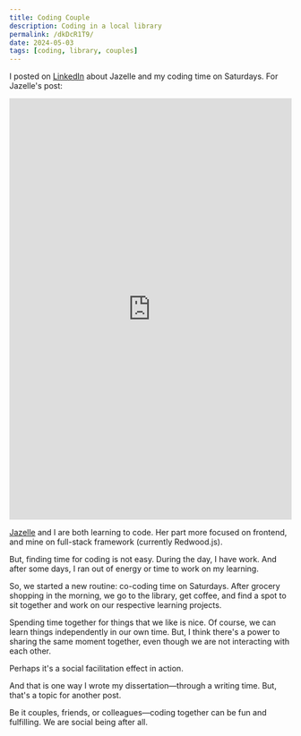 ```yaml
---
title: Coding Couple
description: Coding in a local library
permalink: /dkDcR1T9/
date: 2024-05-03
tags: [coding, library, couples]
---
```


I posted on [LinkedIn](https://www.linkedin.com/posts/nsunami_github-jazellemairamidi-piano-midi-activity-7192512511823208448-f6rO?utm_source=share&utm_medium=member_desktop) about Jazelle and my coding time on Saturdays. For Jazelle's post:

<iframe src="https://www.linkedin.com/embed/feed/update/urn:li:share:7191913594995777536" height="753" width="504" frameborder="0" allowfullscreen="" title="Embedded post">

</iframe>

[Jazelle]("https://www.linkedin.com/in/jazellemaira-design/") and I are both learning to code. Her part more focused on frontend, and mine on full-stack framework (currently Redwood.js).

But, finding time for coding is not easy. During the day, I have work. And after some days, I ran out of energy or time to work on my learning.

So, we started a new routine: co-coding time on Saturdays. After grocery shopping in the morning, we go to the library, get coffee, and find a spot to sit together and work on our respective learning projects.

Spending time together for things that we like is nice. Of course, we can learn things independently in our own time. But, I think there's a power to sharing the same moment together, even though we are not interacting with each other.

Perhaps it's a social facilitation effect in action.

And that is one way I wrote my dissertation—through a writing time. But, that's a topic for another post.

Be it couples, friends, or colleagues—coding together can be fun and fulfilling. We are social being after all.
